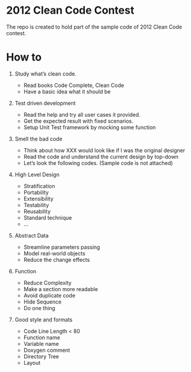 2012 Clean Code Contest
=============

The repo is created to hold part of the sample code of 2012 Clean Code contest. 

How to
=============
1.  Study what’s clean code.
    - Read books Code Complete, Clean Code
    - Have a basic idea what it should be
2.	Test driven development
    - Read the help and try all user cases it provided.
    - Get the expected result with fixed scenarios.
    - Setup Unit Test framework by mocking some function
3.	Smell the bad code
    - Think about how XXX would look like if I was the original designer
    - Read the code and understand the current design by top-down
    - Let’s look the following codes. (Sample code is not attached)
4.	High Level Design
    - Stratification
    - Portability
    - Extensibility
    - Testability
    - Reusability 
    - Standard technique
    - …

5.	Abstract Data 
    - Streamline parameters passing
    - Model real-world objects
    - Reduce the change effects
6.	Function
    - Reduce Complexity
    - Make a section more readable
    - Avoid duplicate code
    - Hide Sequence
    - Do one thing

7.	Good style and formats
    - Code Line Length < 80
    - Function name
    - Variable name
    - Doxygen comment 
    - Directory Tree
    - Layout

